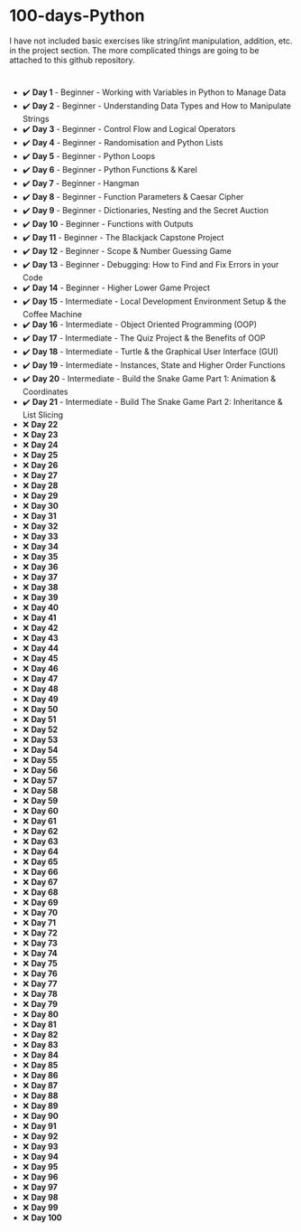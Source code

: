 # 100-days-Python

I have not included basic exercises like string/int manipulation, addition, etc. in the project section. The more complicated things are going to be attached to this github repository.

#

- :heavy_check_mark: **Day 1** - Beginner - Working with Variables in Python to Manage Data
- :heavy_check_mark: **Day 2** - Beginner - Understanding Data Types and How to Manipulate Strings
- :heavy_check_mark: **Day 3** - Beginner - Control Flow and Logical Operators
- :heavy_check_mark: **Day 4** - Beginner - Randomisation and Python Lists
- :heavy_check_mark: **Day 5** - Beginner - Python Loops
- :heavy_check_mark: **Day 6** - Beginner - Python Functions & Karel
- :heavy_check_mark: **Day 7** - Beginner - Hangman
- :heavy_check_mark: **Day 8** - Beginner - Function Parameters & Caesar Cipher
- :heavy_check_mark: **Day 9** - Beginner - Dictionaries, Nesting and the Secret Auction
- :heavy_check_mark: **Day 10** - Beginner - Functions with Outputs
- :heavy_check_mark: **Day 11** - Beginner - The Blackjack Capstone Project
- :heavy_check_mark: **Day 12** - Beginner - Scope & Number Guessing Game
- :heavy_check_mark: **Day 13** - Beginner - Debugging: How to Find and Fix Errors in your Code
- :heavy_check_mark: **Day 14** - Beginner - Higher Lower Game Project
- :heavy_check_mark: **Day 15** - Intermediate - Local Development Environment Setup & the Coffee Machine
- :heavy_check_mark: **Day 16** - Intermediate - Object Oriented Programming (OOP)
- :heavy_check_mark: **Day 17** - Intermediate - The Quiz Project & the Benefits of OOP
- :heavy_check_mark: **Day 18** - Intermediate - Turtle & the Graphical User Interface (GUI)
- :heavy_check_mark: **Day 19** - Intermediate - Instances, State and Higher Order Functions
- :heavy_check_mark: **Day 20** - Intermediate - Build the Snake Game Part 1: Animation & Coordinates
- :heavy_check_mark: **Day 21** - Intermediate - Build The Snake Game Part 2: Inheritance & List Slicing
- :x: **Day 22**
- :x: **Day 23**
- :x: **Day 24**
- :x: **Day 25**
- :x: **Day 26**
- :x: **Day 27**
- :x: **Day 28**
- :x: **Day 29**
- :x: **Day 30**
- :x: **Day 31** 
- :x: **Day 32**
- :x: **Day 33**
- :x: **Day 34**
- :x: **Day 35**
- :x: **Day 36**
- :x: **Day 37**
- :x: **Day 38**
- :x: **Day 39**
- :x: **Day 40**
- :x: **Day 41** 
- :x: **Day 42**
- :x: **Day 43**
- :x: **Day 44**
- :x: **Day 45**
- :x: **Day 46**
- :x: **Day 47**
- :x: **Day 48**
- :x: **Day 49**
- :x: **Day 50**
- :x: **Day 51** 
- :x: **Day 52**
- :x: **Day 53**
- :x: **Day 54**
- :x: **Day 55**
- :x: **Day 56**
- :x: **Day 57**
- :x: **Day 58**
- :x: **Day 59**
- :x: **Day 60**
- :x: **Day 61** 
- :x: **Day 62**
- :x: **Day 63**
- :x: **Day 64**
- :x: **Day 65**
- :x: **Day 66**
- :x: **Day 67**
- :x: **Day 68**
- :x: **Day 69**
- :x: **Day 70**
- :x: **Day 71** 
- :x: **Day 72**
- :x: **Day 73**
- :x: **Day 74**
- :x: **Day 75**
- :x: **Day 76**
- :x: **Day 77**
- :x: **Day 78**
- :x: **Day 79**
- :x: **Day 80**
- :x: **Day 81** 
- :x: **Day 82**
- :x: **Day 83**
- :x: **Day 84**
- :x: **Day 85**
- :x: **Day 86**
- :x: **Day 87**
- :x: **Day 88**
- :x: **Day 89**
- :x: **Day 90**
- :x: **Day 91** 
- :x: **Day 92**
- :x: **Day 93**
- :x: **Day 94**
- :x: **Day 95**
- :x: **Day 96**
- :x: **Day 97**
- :x: **Day 98**
- :x: **Day 99**
- :x: **Day 100**
